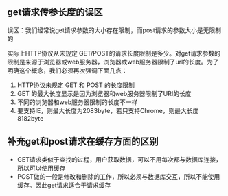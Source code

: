## get请求传参长度的误区

误区：我们经常说get请求参数的大小存在限制，而post请求的参数大小是无限制的

实际上HTTP协议从未规定 GET/POST的请求长度限制是多少。对get请求参数的限制是来源于浏览器或web服务器，浏览器或web服务器限制了url的长度。为了明确这个概念，我们必须再次强调下面几点：

1. HTTP协议未规定 GET 和 POST 的长度限制
2. GET 的最大长度显示是因为浏览器和web服务器限制了URI的长度
3. 不同的浏览器和web服务器限制的长度不一样
4. 要支持IE，则最大长度为2083byte，若只支持Chrome，则最大长度8182byte

## 补充get和post请求在缓存方面的区别

- GET请求类似于查找的过程，用户获取数据，可以不用每次都与数据库连接，所以可以使用缓存
- POST做的一般是修改和删除的工作，所以必须与数据库交互，所以不能使用缓存。因此get请求适合于请求缓存